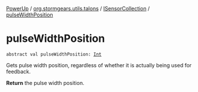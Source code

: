 [PowerUp](../../index.md) / [org.stormgears.utils.talons](../index.md) / [ISensorCollection](index.md) / [pulseWidthPosition](./pulse-width-position.md)

# pulseWidthPosition

`abstract val pulseWidthPosition: `[`Int`](https://kotlinlang.org/api/latest/jvm/stdlib/kotlin/-int/index.html)

Gets pulse width position, regardless of whether
it is actually being used for feedback.

**Return**
the pulse width position.

